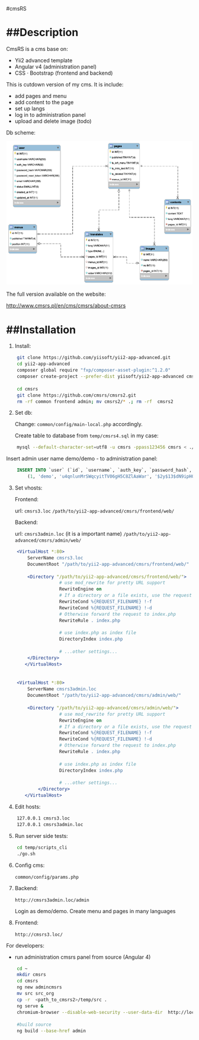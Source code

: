 #cmsRS

##Description
===========

CmsRS is a cms base on: 
* Yii2 advanced template 
* Angular v4 (administration panel)
* CSS · Bootstrap (frontend and backend)

This is cutdown version of my cms.
It is include:
* add pages and menu
* add content to the page
* set up langs
* log in to administration panel
* upload and delete image (todo)

Db scheme:

<img src="https://github.com/cmsrs/cmsrs/blob/master/temp/schema_cmsrs.png" alt="Db scheme" />


The full version available on the website:

http://www.cmsrs.pl/en/cms/cmsrs/about-cmsrs


##Installation
============

1. Install:

```bash
	git clone https://github.com/yiisoft/yii2-app-advanced.git
	cd yii2-app-advanced
	composer global require "fxp/composer-asset-plugin:^1.2.0"
	composer create-project --prefer-dist yiisoft/yii2-app-advanced cmsrs
		
	cd cmsrs
	git clone https://github.com/cmsrs/cmsrs2.git
	rm -rf common frontend admin; mv cmsrs2/* .; rm -rf  cmsrs2
```

2. Set db:

	Change: `common/config/main-local.php` accordingly.
	
	Create table to database from `temp/cmsrs4.sql` in my case:
	
```bash	
	mysql --default-character-set=utf8 -u cmsrs -ppass123456 cmsrs < ./temp/cmsrs4.sql 
```
	
Insert admin user name demo/demo - to administration panel:
	
```sql
	INSERT INTO `user` (`id`, `username`, `auth_key`, `password_hash`, `password_reset_token`, `email`, `status`, `created_at`, `updated_at`) VALUES
    	(1, 'demo', 'u4qnlunMrSWqcyitTV06gH5C8ZlAaWar', '$2y$13$dN9ipH0Pc2zLBsDGfIkLOuZDvG0Lv5YACMWCAUIYeCHqNKfw3VbDa', NULL, 'demo@localhost.com', 10, 1428424049, 1428424049);
```


3. Set vhosts:
	
	Frontend:

	 url: `cmsrs3.loc` 
	 `/path/to/yii2-app-advanced/cmsrs/frontend/web/`
	
	Backend:

	 url:  `cmsrs3admin.loc` (it is a important name)
	 `/path/to/yii2-app-advanced/cmsrs/admin/web/`

```apache
	<VirtualHost *:80>
		ServerName cmsrs3.loc
		DocumentRoot "/path/to/yii2-app-advanced/cmsrs/frontend/web/"
			
		<Directory "/path/to/yii2-app-advanced/cmsrs/frontend/web/">
               		# use mod_rewrite for pretty URL support
               		RewriteEngine on
               		# If a directory or a file exists, use the request directly
               		RewriteCond %{REQUEST_FILENAME} !-f
               		RewriteCond %{REQUEST_FILENAME} !-d
               		# Otherwise forward the request to index.php
               		RewriteRule . index.php

               		# use index.php as index file
               		DirectoryIndex index.php

               		# ...other settings...
		</Directory>
       </VirtualHost>


	<VirtualHost *:80>
		ServerName cmsrs3admin.loc  
		DocumentRoot "/path/to/yii2-app-advanced/cmsrs/admin/web/"
			
		<Directory "/path/to/yii2-app-advanced/cmsrs/admin/web/">
               		# use mod_rewrite for pretty URL support
               		RewriteEngine on
               		# If a directory or a file exists, use the request directly
               		RewriteCond %{REQUEST_FILENAME} !-f
               		RewriteCond %{REQUEST_FILENAME} !-d
               		# Otherwise forward the request to index.php
               		RewriteRule . index.php

               		# use index.php as index file
               		DirectoryIndex index.php

               		# ...other settings...
           	</Directory>
       </VirtualHost>
```       

4. Edit hosts:

```bash
	127.0.0.1 cmsrs3.loc
	127.0.0.1 cmsrs3admin.loc
```	

5. Run server side tests:

```bash
	cd temp/scripts_cli
	./go.sh
```

6. Config cms:

	`common/config/params.php`


7. Backend:

	`http://cmsrs3admin.loc/admin`

	Login as demo/demo. Create menu and pages in many languages


8. Frontend:

	`http://cmsrs3.loc/`


For developers:

- run administration cmsrs panel from source (Angular 4)

```bash
	cd ~
	mkdir cmsrs 
	cd cmsrs
	ng new admincmsrs
	mv src src_org
	cp -r  <path_to_cmsrs2>/temp/src .
	ng serve &
	chromium-browser --disable-web-security --user-data-dir  http://localhost:4200
	
	#build source
	ng build --base-href admin
```
